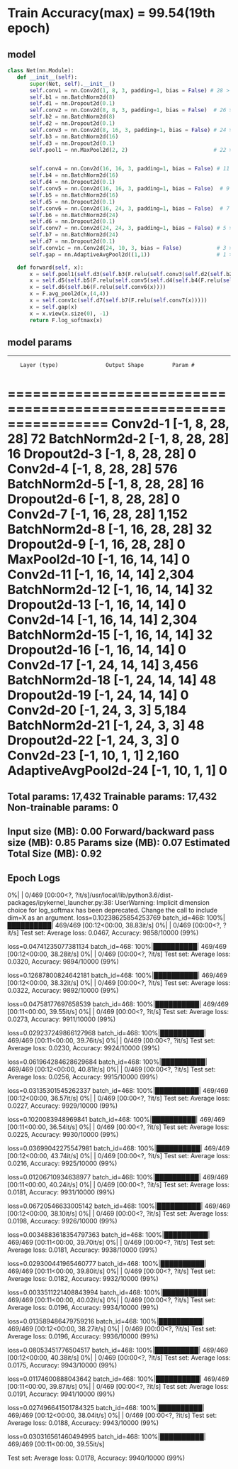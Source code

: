# Train Accuracy(max) = 99.54(19th epoch) 
 
 
 ## model
 ```python
 class Net(nn.Module):
    def __init__(self):
        super(Net, self).__init__()
        self.conv1 = nn.Conv2d(1, 8, 3, padding=1, bias = False) # 28 > 26 | 3
        self.b1 = nn.BatchNorm2d(8)
        self.d1 = nn.Dropout2d(0.1)
        self.conv2 = nn.Conv2d(8, 8, 3, padding=1, bias = False)  # 26 > 24 | 5
        self.b2 = nn.BatchNorm2d(8)
        self.d2 = nn.Dropout2d(0.1)
        self.conv3 = nn.Conv2d(8, 16, 3, padding=1, bias = False) # 24 > 22 | 7
        self.b3 = nn.BatchNorm2d(16)
        self.d3 = nn.Dropout2d(0.1)
        self.pool1 = nn.MaxPool2d(2, 2)                           # 22 > 11


        self.conv4 = nn.Conv2d(16, 16, 3, padding=1, bias = False) # 11 > 9 | 9
        self.b4 = nn.BatchNorm2d(16)
        self.d4 = nn.Dropout2d(0.1)
        self.conv5 = nn.Conv2d(16, 16, 3, padding=1, bias = False)  # 9 > 7 | 11
        self.b5 = nn.BatchNorm2d(16)
        self.d5 = nn.Dropout2d(0.1)
        self.conv6 = nn.Conv2d(16, 24, 3, padding=1, bias = False)  # 7 > 5 | 13
        self.b6 = nn.BatchNorm2d(24)
        self.d6 = nn.Dropout2d(0.1)
        self.conv7 = nn.Conv2d(24, 24, 3, padding=1, bias = False) # 5 > 3  | 15
        self.b7 = nn.BatchNorm2d(24)
        self.d7 = nn.Dropout2d(0.1)
        self.conv1c = nn.Conv2d(24, 10, 3, bias = False)           # 3 > 1 | 17
        self.gap = nn.AdaptiveAvgPool2d((1,1))                     # 1 > 1 | 17

    def forward(self, x):
        x = self.pool1(self.d3(self.b3(F.relu(self.conv3(self.d2(self.b2(F.relu(self.conv2(self.d1(self.b1(F.relu(self.conv1(x)))))))))))))
        x = self.d5(self.b5(F.relu(self.conv5(self.d4(self.b4(F.relu(self.conv4(x))))))))
        x = self.d6(self.b6(F.relu(self.conv6(x))))
        x = F.avg_pool2d(x,(4,4))
        x = self.conv1c(self.d7(self.b7(F.relu(self.conv7(x)))))
        x = self.gap(x)
        x = x.view(x.size(0), -1)
        return F.log_softmax(x)
 
```

## model params

----------------------------------------------------------------
        Layer (type)               Output Shape         Param #
================================================================
            Conv2d-1            [-1, 8, 28, 28]              72
       BatchNorm2d-2            [-1, 8, 28, 28]              16
         Dropout2d-3            [-1, 8, 28, 28]               0
            Conv2d-4            [-1, 8, 28, 28]             576
       BatchNorm2d-5            [-1, 8, 28, 28]              16
         Dropout2d-6            [-1, 8, 28, 28]               0
            Conv2d-7           [-1, 16, 28, 28]           1,152
       BatchNorm2d-8           [-1, 16, 28, 28]              32
         Dropout2d-9           [-1, 16, 28, 28]               0
        MaxPool2d-10           [-1, 16, 14, 14]               0
           Conv2d-11           [-1, 16, 14, 14]           2,304
      BatchNorm2d-12           [-1, 16, 14, 14]              32
        Dropout2d-13           [-1, 16, 14, 14]               0
           Conv2d-14           [-1, 16, 14, 14]           2,304
      BatchNorm2d-15           [-1, 16, 14, 14]              32
        Dropout2d-16           [-1, 16, 14, 14]               0
           Conv2d-17           [-1, 24, 14, 14]           3,456
      BatchNorm2d-18           [-1, 24, 14, 14]              48
        Dropout2d-19           [-1, 24, 14, 14]               0
           Conv2d-20             [-1, 24, 3, 3]           5,184
      BatchNorm2d-21             [-1, 24, 3, 3]              48
        Dropout2d-22             [-1, 24, 3, 3]               0
           Conv2d-23             [-1, 10, 1, 1]           2,160
AdaptiveAvgPool2d-24             [-1, 10, 1, 1]               0
================================================================
Total params: 17,432
Trainable params: 17,432
Non-trainable params: 0
----------------------------------------------------------------
Input size (MB): 0.00
Forward/backward pass size (MB): 0.85
Params size (MB): 0.07
Estimated Total Size (MB): 0.92
----------------------------------------------------------------


 ## Epoch Logs
 
 
 0%|          | 0/469 [00:00<?, ?it/s]/usr/local/lib/python3.6/dist-packages/ipykernel_launcher.py:38: UserWarning: Implicit dimension choice for log_softmax has been deprecated. Change the call to include dim=X as an argument.
loss=0.10238625854253769 batch_id=468: 100%|██████████| 469/469 [00:12<00:00, 38.83it/s]
  0%|          | 0/469 [00:00<?, ?it/s]
Test set: Average loss: 0.0467, Accuracy: 9858/10000 (99%)

loss=0.04741235077381134 batch_id=468: 100%|██████████| 469/469 [00:12<00:00, 38.28it/s]
  0%|          | 0/469 [00:00<?, ?it/s]
Test set: Average loss: 0.0320, Accuracy: 9894/10000 (99%)

loss=0.12687800824642181 batch_id=468: 100%|██████████| 469/469 [00:12<00:00, 38.32it/s]
  0%|          | 0/469 [00:00<?, ?it/s]
Test set: Average loss: 0.0322, Accuracy: 9892/10000 (99%)

loss=0.04758177697658539 batch_id=468: 100%|██████████| 469/469 [00:11<00:00, 39.55it/s]
  0%|          | 0/469 [00:00<?, ?it/s]
Test set: Average loss: 0.0273, Accuracy: 9911/10000 (99%)

loss=0.029237249866127968 batch_id=468: 100%|██████████| 469/469 [00:11<00:00, 39.76it/s]
  0%|          | 0/469 [00:00<?, ?it/s]
Test set: Average loss: 0.0230, Accuracy: 9924/10000 (99%)

loss=0.061964284628629684 batch_id=468: 100%|██████████| 469/469 [00:12<00:00, 40.81it/s]
  0%|          | 0/469 [00:00<?, ?it/s]
Test set: Average loss: 0.0256, Accuracy: 9915/10000 (99%)

loss=0.03135301545262337 batch_id=468: 100%|██████████| 469/469 [00:12<00:00, 36.57it/s]
  0%|          | 0/469 [00:00<?, ?it/s]
Test set: Average loss: 0.0227, Accuracy: 9929/10000 (99%)

loss=0.1020083948969841 batch_id=468: 100%|██████████| 469/469 [00:11<00:00, 36.54it/s]
  0%|          | 0/469 [00:00<?, ?it/s]
Test set: Average loss: 0.0225, Accuracy: 9930/10000 (99%)

loss=0.03699042275547981 batch_id=468: 100%|██████████| 469/469 [00:12<00:00, 43.74it/s]
  0%|          | 0/469 [00:00<?, ?it/s]
Test set: Average loss: 0.0216, Accuracy: 9925/10000 (99%)

loss=0.01206710934638977 batch_id=468: 100%|██████████| 469/469 [00:11<00:00, 40.24it/s]
  0%|          | 0/469 [00:00<?, ?it/s]
Test set: Average loss: 0.0181, Accuracy: 9931/10000 (99%)

loss=0.06720546633005142 batch_id=468: 100%|██████████| 469/469 [00:12<00:00, 38.10it/s]
  0%|          | 0/469 [00:00<?, ?it/s]
Test set: Average loss: 0.0198, Accuracy: 9926/10000 (99%)

loss=0.0034883618354797363 batch_id=468: 100%|██████████| 469/469 [00:11<00:00, 39.70it/s]
  0%|          | 0/469 [00:00<?, ?it/s]
Test set: Average loss: 0.0181, Accuracy: 9938/10000 (99%)

loss=0.029300441965460777 batch_id=468: 100%|██████████| 469/469 [00:11<00:00, 39.80it/s]
  0%|          | 0/469 [00:00<?, ?it/s]
Test set: Average loss: 0.0182, Accuracy: 9932/10000 (99%)

loss=0.0033511221408843994 batch_id=468: 100%|██████████| 469/469 [00:11<00:00, 40.02it/s]
  0%|          | 0/469 [00:00<?, ?it/s]
Test set: Average loss: 0.0196, Accuracy: 9934/10000 (99%)

loss=0.013589486479759216 batch_id=468: 100%|██████████| 469/469 [00:12<00:00, 38.27it/s]
  0%|          | 0/469 [00:00<?, ?it/s]
Test set: Average loss: 0.0196, Accuracy: 9936/10000 (99%)

loss=0.08053451776504517 batch_id=468: 100%|██████████| 469/469 [00:12<00:00, 40.38it/s]
  0%|          | 0/469 [00:00<?, ?it/s]
Test set: Average loss: 0.0175, Accuracy: 9943/10000 (99%)

loss=0.01174600888043642 batch_id=468: 100%|██████████| 469/469 [00:11<00:00, 39.87it/s]
  0%|          | 0/469 [00:00<?, ?it/s]
Test set: Average loss: 0.0191, Accuracy: 9941/10000 (99%)

loss=0.027496641501784325 batch_id=468: 100%|██████████| 469/469 [00:12<00:00, 38.04it/s]
  0%|          | 0/469 [00:00<?, ?it/s]
Test set: Average loss: 0.0188, Accuracy: 9943/10000 (99%)

loss=0.030316561460494995 batch_id=468: 100%|██████████| 469/469 [00:11<00:00, 39.55it/s]

Test set: Average loss: 0.0178, Accuracy: 9940/10000 (99%)
